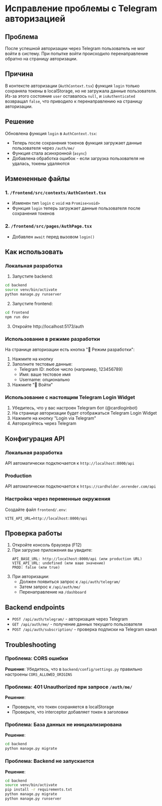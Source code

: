 # Исправление проблемы с Telegram авторизацией

## Проблема
После успешной авторизации через Telegram пользователь не мог войти в систему. При попытке войти происходило перенаправление обратно на страницу авторизации.

## Причина
В контексте авторизации (`AuthContext.tsx`) функция `login` только сохраняла токены в localStorage, но не загружала данные пользователя. Из-за этого состояние `user` оставалось `null`, и `isAuthenticated` возвращал `false`, что приводило к перенаправлению на страницу авторизации.

## Решение
Обновлена функция `login` в `AuthContext.tsx`:
- Теперь после сохранения токенов функция загружает данные пользователя через `/auth/me/`
- Функция стала асинхронной (`async`)
- Добавлена обработка ошибок - если загрузка пользователя не удалась, токены удаляются

## Измененные файлы

### 1. `/frontend/src/contexts/AuthContext.tsx`
- Изменен тип `login` с `void` на `Promise<void>`
- Функция `login` теперь загружает данные пользователя после сохранения токенов

### 2. `/frontend/src/pages/AuthPage.tsx`
- Добавлен `await` перед вызовом `login()`

## Как использовать

### Локальная разработка
1. Запустите backend:
```bash
cd backend
source venv/bin/activate
python manage.py runserver
```

2. Запустите frontend:
```bash
cd frontend
npm run dev
```

3. Откройте http://localhost:5173/auth

### Использование в режиме разработки
На странице авторизации есть кнопка "🔧 Режим разработки":
1. Нажмите на кнопку
2. Заполните тестовые данные:
   - Telegram ID: любое число (например, 123456789)
   - Имя: ваше тестовое имя
   - Username: опционально
3. Нажмите "🚀 Войти"

### Использование с настоящим Telegram Login Widget
1. Убедитесь, что у вас настроен Telegram бот (@cardloginbot)
2. На странице авторизации будет отображаться Telegram Login Widget
3. Нажмите на кнопку "Login via Telegram"
4. Авторизуйтесь через Telegram

## Конфигурация API

### Локальная разработка
API автоматически подключается к `http://localhost:8000/api`

### Production
API автоматически подключается к `https://cardholder.onrender.com/api`

### Настройка через переменные окружения
Создайте файл `frontend/.env`:
```env
VITE_API_URL=http://localhost:8000/api
```

## Проверка работы
1. Откройте консоль браузера (F12)
2. При загрузке приложения вы увидите:
   ```
   API_BASE_URL: http://localhost:8000/api (или production URL)
   VITE_API_URL: undefined (или ваше значение)
   PROD: false (или true)
   ```
3. При авторизации:
   - Должен появиться запрос к `/api/auth/telegram/`
   - Затем запрос к `/api/auth/me/`
   - Перенаправление на `/dashboard`

## Backend endpoints
- `POST /api/auth/telegram/` - авторизация через Telegram
- `GET /api/auth/me/` - получение данных текущего пользователя
- `POST /api/auth/subscription/` - проверка подписки на Telegram канал

## Troubleshooting

### Проблема: CORS ошибки
**Решение**: Убедитесь, что в `backend/config/settings.py` правильно настроены `CORS_ALLOWED_ORIGINS`

### Проблема: 401 Unauthorized при запросе `/auth/me/`
**Решение**: 
- Проверьте, что токен сохраняется в localStorage
- Проверьте, что interceptor добавляет токен в заголовки

### Проблема: База данных не инициализирована
**Решение**:
```bash
cd backend
python manage.py migrate
```

### Проблема: Backend не запускается
**Решение**:
```bash
cd backend
source venv/bin/activate
pip install -r requirements.txt
python manage.py migrate
python manage.py runserver
```

